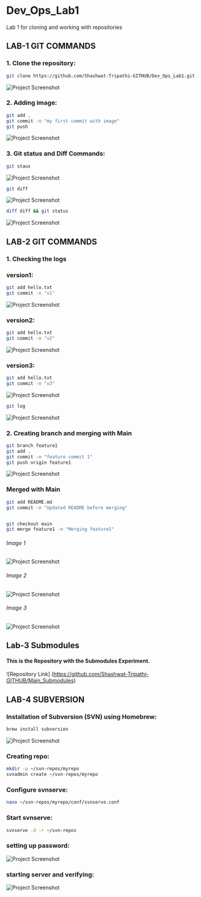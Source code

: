 # Dev_Ops_Lab1
Lab 1 for cloning and working with repositories

## LAB-1 GIT COMMANDS

### 1. Clone the repository:
```sh
git clone https://github.com/Shashwat-Tripathi-GITHUB/Dev_Ops_Lab1.git
```

![Project Screenshot](./images/Git%20clone.png)


### 2. Adding image:
```sh 
git add .
git commit -m "my first commit with image"
git push
```

![Project Screenshot](./images/git%20push%20image.png)


### 3. Git status and Diff Commands:
```sh 
git staus
```
![Project Screenshot](./images/git%20status.png)

```sh
git diff
```
![Project Screenshot](./images/git%20diff.png)

```sh
diff diff && git status
```
![Project Screenshot](./images/git_diff_vs.png)


## LAB-2 GIT COMMANDS
### 1. Checking the logs
### version1:
```sh
git add hello.txt
git commit -m "v1"      
```
![Project Screenshot](./images/lab2_1.png)

### version2:
```sh
git add hello.txt
git commit -m "v2"      
```
![Project Screenshot](./images/lab2_2.png)

### version3:
```sh
git add hello.txt
git commit -m "v3"      
```
![Project Screenshot](./images/lab2_3.png)

```sh
git log
```
![Project Screenshot](./images/lab2_4_git_log.png)


### 2. Creating branch and merging with Main
```sh
git branch feature1
git add .
git commit -m "feature commit 1"
git push origin feature1
```
![Project Screenshot](./images/lab2_5_feature1.png)

### Merged with Main
```sh
git add README.md
git commit -m "Updated README before merging"


git checkout main
git merge feature1 -m "Merging feature1"
```
###### Image 1
![Project Screenshot](./images/lab2_6.png)
###### Image 2
![Project Screenshot](./images/lab2_7_git_merge.png)
###### Image 3
![Project Screenshot](./images/lab2_8.png)

## Lab-3 Submodules
#### This is the Repository with the Submodules Experiment.
![Repository Link] (https://github.com/Shashwat-Tripathi-GITHUB/Main_Submodules)

## LAB-4 SUBVERSION
### Installation of Subversion (SVN) using Homebrew:
```sh
brew install subversion
```
![Project Screenshot](./images/image11.png)

### Creating repo:
```sh
mkdir -p ~/svn-repos/myrepo
svnadmin create ~/svn-repos/myrepo
```

### Configure svnserve:
```sh
nano ~/svn-repos/myrepo/conf/svnserve.conf
```

### Start svnserve:
```sh
svnserve -d -r ~/svn-repos
```
### setting up password:
![Project Screenshot](./images/image12.png)

### starting server and verifying:
![Project Screenshot](./images/image13.png)


